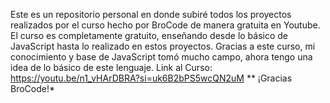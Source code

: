 Este es un repositorio personal en donde subiré todos los proyectos realizados por el curso hecho por BroCode de manera gratuita en Youtube.
El curso es completamente gratuito, enseñando desde lo básico de JavaScript hasta lo realizado en estos proyectos.
Gracias a este curso, mi conocimiento y base de JavaScript tomó mucho campo, ahora tengo una idea de lo básico de este lenguaje.
Link al Curso: https://youtu.be/n1_vHArDBRA?si=uk6B2bPS5wcQN2uM
** ¡Gracias BroCode!*
